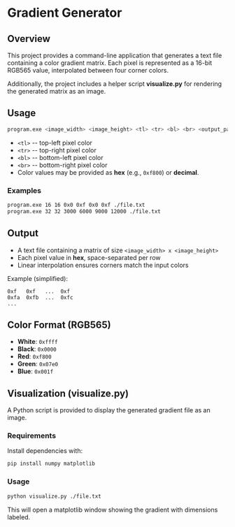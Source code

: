 # Gradient Generator

## Overview

This project provides a command-line application that generates a text
file containing a color gradient matrix.
Each pixel is represented as a 16-bit RGB565 value, interpolated between
four corner colors.

Additionally, the project includes a helper script **visualize.py** for
rendering the generated matrix as an image.

## Usage

``` bash
program.exe <image_width> <image_height> <tl> <tr> <bl> <br> <output_path>
```

-   `<tl>` -- top-left pixel color
-   `<tr>` -- top-right pixel color
-   `<bl>` -- bottom-left pixel color
-   `<br>` -- bottom-right pixel color
-   Color values may be provided as **hex** (e.g., `0xf800`) or
    **decimal**.

### Examples

``` bash
program.exe 16 16 0x0 0xf 0x0 0xf ./file.txt
program.exe 32 32 3000 6000 9000 12000 ./file.txt
```

## Output

-   A text file containing a matrix of size
    `<image_width> x <image_height>`
-   Each pixel value in **hex**, space-separated per row
-   Linear interpolation ensures corners match the input colors

Example (simplified):

    0xf   0xf   ...  0xf
    0xfa  0xfb  ...  0xfc
    ...

## Color Format (RGB565)

-   **White**: `0xffff`
-   **Black**: `0x0000`
-   **Red**: `0xf800`
-   **Green**: `0x07e0`
-   **Blue**: `0x001f`

## Visualization (visualize.py)

A Python script is provided to display the generated gradient file as an
image.

### Requirements

Install dependencies with:

``` bash
pip install numpy matplotlib
```

### Usage

``` bash
python visualize.py ./file.txt
```

This will open a matplotlib window showing the gradient with dimensions
labeled.
